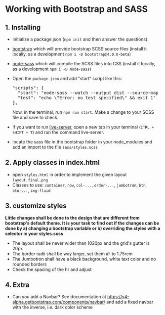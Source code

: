 # Working with Bootstrap and SASS

## 1. Installing

*   Initialize a package.json (`npm init` and then answer the questions).
*   [bootstrap](https://npmjs.org/package/bootstrap) which will provide bootstrap SCSS source files (install it locally, as a development `npm i -D bootstrap@4.0.0-beta`)
*   [node-sass](https://npmjs.org/package/node-sass) which will compile the SCSS files into CSS (install it locally, as a development `npm i -D node-sass`)
*   Open the `package.json` and add "start" script like this:

    <pre>"scripts": {
      "start": "node-sass --watch --output dist --source-map true --source-map-contents sass --output-style compressed sass/styles.scss",
      "test": "echo \"Error: no test specified\" && exit 1"
    },</pre>

    Now, in the terminal, run `npm run start`.
    Make a change to your SCSS file and save to check.
*   If you want to run [live-server](https://npmjs.org/package/live-server), open a new tab in your terminal (`CTRL + SHIFT + T`) and run the command live-server.
* locate the sass file in the bootstrap folder in your node_modules and add an import to the file `sass/styles.scss`

## 2. Apply classes in index.html

* open `styles.html` in order to implement the given layout `layout.final.png`
* Classes to use: `container`, `row`, `col-...`, `order-...`, `jumbotron`, `btn`, `btn-...`, `img-fluid`

## 3. customize styles

**Little changes shall be done to the design that are different from bootstrap's default theme. It is your task to find out if the changes can be done by a) changing a bootstrap variable or b) overriding the styles with a selector in your styles.scss**

* The layout shall be never wider than 1020px and the grid's gutter is 20px
* The border radii shall be way larger, set them all to 1.75rem
* The Jumbotron shall have a black background, white text color and no rounded borders
* Check the spacing of the hr and adjust

## 4. Extra

* Can you add a Navbar? See documentation at https://v4-alpha.getbootstrap.com/components/navbar/ and add a fixed navbar with the inverse, i.e. dark color scheme
